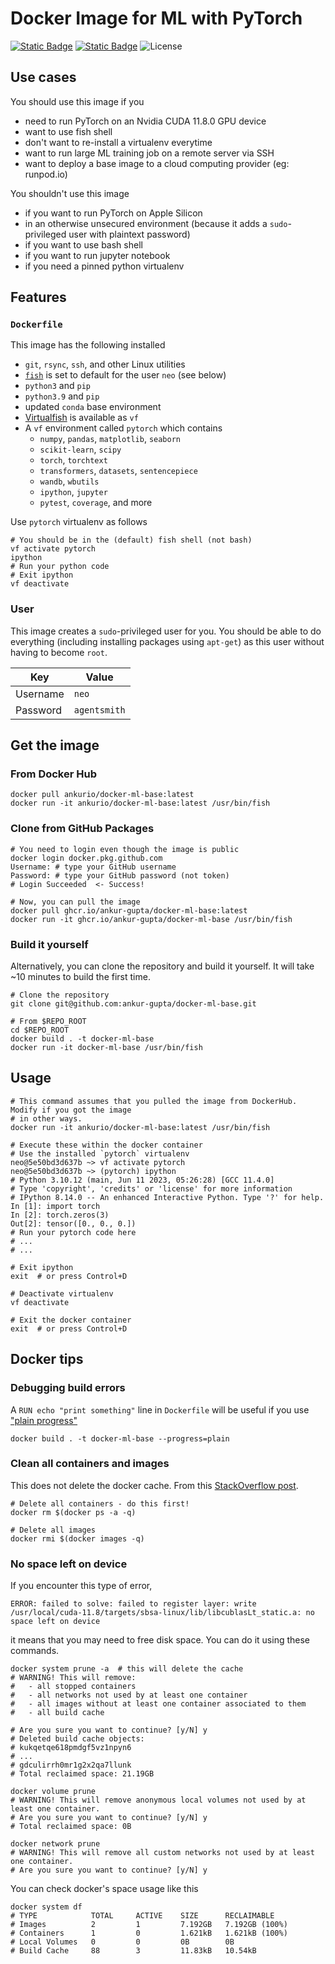 # Docker Image for ML with PyTorch

[![Static Badge](https://img.shields.io/badge/Homepage-GitHub-blue)](https://github.com/ankur-gupta/docker-ml-base/)
[![Static Badge](https://img.shields.io/badge/Image-DockerHub-cyan)](https://hub.docker.com/repository/docker/ankurio/docker-ml-base/general)
![License](https://img.shields.io/github/license/ankur-gupta/docker-ml-base?link=https%3A%2F%2Fgithub.com%2Fankur-gupta%2Fdocker-ml-base%2Fblob%2Fmain%2FLICENSE)

## Use cases
You should use this image if you
* need to run PyTorch on an Nvidia CUDA 11.8.0 GPU device
* want to use fish shell
* don't want to re-install a virtualenv everytime
* want to run large ML training job on a remote server via SSH
* want to deploy a base image to a cloud computing provider (eg: runpod.io)

You shouldn't use this image
* if you want to run PyTorch on Apple Silicon
* in an otherwise unsecured environment (because it adds a `sudo`-privileged user with plaintext password)
* if you want to use bash shell
* if you want to run jupyter notebook
* if you need a pinned python virtualenv


## Features
### `Dockerfile`
This image has the following installed
* `git`, `rsync`, `ssh`, and other Linux utilities
* [`fish`](https://fishshell.com/) is set to default for the user `neo` (see below)
* `python3` and `pip`
* `python3.9` and `pip`
* updated `conda` base environment
* [Virtualfish](https://github.com/adambrenecki/virtualfish) is available as `vf`
* A `vf` environment called `pytorch` which contains
  * `numpy`, `pandas`, `matplotlib`, `seaborn`
  * `scikit-learn`, `scipy`
  * `torch`, `torchtext`
  * `transformers`, `datasets`, `sentencepiece`
  * `wandb`, `wbutils`
  * `ipython`, `jupyter`
  * `pytest`, `coverage`, and more

Use `pytorch` virtualenv as follows
```shell
# You should be in the (default) fish shell (not bash)
vf activate pytorch
ipython
# Run your python code
# Exit ipython
vf deactivate
```

### User
This image creates a `sudo`-privileged user for you. You should be able to
do everything (including installing packages using `apt-get`) as this user
without having to become `root`.

| Key      | Value        |
|----------|--------------|
| Username | `neo`        |
| Password | `agentsmith` |


## Get the image
### From Docker Hub
```shell
docker pull ankurio/docker-ml-base:latest
docker run -it ankurio/docker-ml-base:latest /usr/bin/fish
```

### Clone from GitHub Packages
```shell
# You need to login even though the image is public
docker login docker.pkg.github.com
Username: # type your GitHub username
Password: # type your GitHub password (not token)
# Login Succeeded  <- Success!

# Now, you can pull the image
docker pull ghcr.io/ankur-gupta/docker-ml-base:latest
docker run -it ghcr.io/ankur-gupta/docker-ml-base /usr/bin/fish
```

### Build it yourself
Alternatively, you can clone the repository and build it yourself. It will take ~10 minutes to build the first time.
```shell
# Clone the repository
git clone git@github.com:ankur-gupta/docker-ml-base.git

# From $REPO_ROOT
cd $REPO_ROOT
docker build . -t docker-ml-base
docker run -it docker-ml-base /usr/bin/fish
```

## Usage
```shell
# This command assumes that you pulled the image from DockerHub. Modify if you got the image
# in other ways.
docker run -it ankurio/docker-ml-base:latest /usr/bin/fish

# Execute these within the docker container
# Use the installed `pytorch` virtualenv
neo@5e50bd3d637b ~> vf activate pytorch
neo@5e50bd3d637b ~> (pytorch) ipython
# Python 3.10.12 (main, Jun 11 2023, 05:26:28) [GCC 11.4.0]
# Type 'copyright', 'credits' or 'license' for more information
# IPython 8.14.0 -- An enhanced Interactive Python. Type '?' for help.
In [1]: import torch
In [2]: torch.zeros(3)
Out[2]: tensor([0., 0., 0.])
# Run your pytorch code here
# ...
# ...

# Exit ipython
exit  # or press Control+D

# Deactivate virtualenv
vf deactivate

# Exit the docker container
exit  # or press Control+D
```


## Docker tips
### Debugging build errors
A `RUN echo "print something"` line in `Dockerfile` will be useful if you use ["plain progress"](https://stackoverflow.com/a/67548336/4383754)
```shell
docker build . -t docker-ml-base --progress=plain
```

### Clean all containers and images
This does not delete the docker cache. From this
[StackOverflow post](https://stackoverflow.com/a/55499079/4383754).

```shell
# Delete all containers - do this first!
docker rm $(docker ps -a -q)

# Delete all images
docker rmi $(docker images -q)
```

### No space left on device
If you encounter this type of error,
```
ERROR: failed to solve: failed to register layer: write /usr/local/cuda-11.8/targets/sbsa-linux/lib/libcublasLt_static.a: no space left on device
```
it means that you may need to free disk space. You can do it using these commands.

```shell
docker system prune -a  # this will delete the cache
# WARNING! This will remove:
#   - all stopped containers
#   - all networks not used by at least one container
#   - all images without at least one container associated to them
#   - all build cache

# Are you sure you want to continue? [y/N] y
# Deleted build cache objects:
# kukqetqe618pmdgf5vz1npyn6
# ...
# gdculirrh0mr1g2x2qa7llunk
# Total reclaimed space: 21.19GB

docker volume prune
# WARNING! This will remove anonymous local volumes not used by at least one container.
# Are you sure you want to continue? [y/N] y
# Total reclaimed space: 0B

docker network prune
# WARNING! This will remove all custom networks not used by at least one container.
# Are you sure you want to continue? [y/N] y
```

You can check docker's space usage like this
```shell
docker system df
# TYPE            TOTAL     ACTIVE    SIZE      RECLAIMABLE
# Images          2         1         7.192GB   7.192GB (100%)
# Containers      1         0         1.621kB   1.621kB (100%)
# Local Volumes   0         0         0B        0B
# Build Cache     88        3         11.83kB   10.54kB
```
